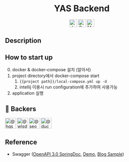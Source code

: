 <h1 align="center">YAS Backend</h1>
<p align="center">
<img height="25px" alt="Java" src="https://img.shields.io/badge/Java-007396?style=flat&logo=java&logoColor=white"/>
<img height="25px" alt="Spring" src="https://img.shields.io/badge/Spring-6DB33F?style=flat&logo=spring&logoColor=white"/>
<img height="25px" alt="MySQL" src="https://img.shields.io/badge/MySQL-4479A1?style=flat&logo=mysql&logoColor=white"/>
</p>

## Description

## How to start up
0. docker & docker-compose 설치 (알아서)
1. project directory에서 docker-compose start
   1. ```{{project path}}/local-compose.yml up -d```
   2. intellij 이용시 run configuration에 추가하여 사용가능
2. application 실행 

## :raising_hand: Backers

<a class="member-avatar" data-ga-click="Orgs, go to person, location:profile people module; text:username" data-hovercard-type="user" data-hovercard-url="/users/hgs6424/hovercard" data-octo-click="hovercard-link-click" data-octo-dimensions="link_type:self" href="/hgs6424"><img class="avatar avatar-user" src="https://avatars.githubusercontent.com/u/20631334?s=70&amp;v=4" width="35" height="35" alt="@hgs6424"></a>
<a class="member-avatar" data-ga-click="Orgs, go to person, location:profile people module; text:username" data-hovercard-type="user" data-hovercard-url="/users/wlsdhr0831/hovercard" data-octo-click="hovercard-link-click" data-octo-dimensions="link_type:self" href="/wlsdhr0831"><img class="avatar avatar-user" src="https://avatars.githubusercontent.com/u/37607649?s=70&amp;v=4" width="35" height="35" alt="@wlsdhr0831"></a>
<a class="member-avatar" data-ga-click="Orgs, go to person, location:profile people module; text:username" data-hovercard-type="user" data-hovercard-url="/users/seongjo24/hovercard" data-octo-click="hovercard-link-click" data-octo-dimensions="link_type:self" href="/seongjo24"><img class="avatar avatar-user" src="https://avatars.githubusercontent.com/u/53929443?s=70&amp;v=4" width="35" height="35" alt="@seongjo24"></a>
<a class="member-avatar" data-ga-click="Orgs, go to person, location:profile people module; text:username" data-hovercard-type="user" data-hovercard-url="/users/duckduck93/hovercard" data-octo-click="hovercard-link-click" data-octo-dimensions="link_type:self" href="/duckduck93"><img class="avatar avatar-user" src="https://avatars.githubusercontent.com/u/72935159?s=70&amp;v=4" width="35" height="35" alt="@duckduck93"></a>

## Reference
- Swagger ([OpenAPI 3.0 SpringDoc](https://springdoc.org/),  [Demo](https://github.com/springdoc/springdoc-openapi-demos), [Blog Sample](https://blog.jiniworld.me/category/Spring/Spring%20Boot%20Tutorial))
